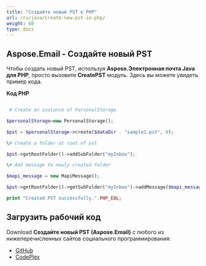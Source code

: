 ```yaml
---
title: "Создайте новый PST в PHP"
url: /ru/java/create-new-pst-in-php/
weight: 60
type: docs
---
```


## **Aspose.Email - Создайте новый PST**
Чтобы создать новый PST, используя **Aspose.Электронная почта Java для PHP**, просто вызовите **CreatePST** модуль. Здесь вы можете увидеть пример кода.

**Код PHP**

``` php

 # Create an instance of PersonalStorage

$personalStorage=new PersonalStorage();

$pst = $personalStorage->create($dataDir . "sample1.pst", 0);

\# Create a folder at root of pst

$pst->getRootFolder()->addSubFolder("myInbox");

\# Add message to newly created folder

$mapi_message = new MapiMessage();

$pst->getRootFolder()->getSubFolder("myInbox")->addMessage($mapi_message->fromFile($dataDir . "Message.msg"));

print "Created PST successfully.".PHP_EOL;

```
## **Загрузить рабочий код**
Download **Создайте новый PST (Aspose.Email)** с любого из нижеперечисленных сайтов социального программирования:

- [GitHub](https://github.com/aspose-email/Aspose.Email-for-Java/blob/master/Plugins/Aspose_Email_Java_for_PHP/src/aspose/email/ProgrammingOutlook/WorkingWithOutlookPersonalStorage/CreatePST.php)
- [CodePlex](https://asposeemailjavaphp.codeplex.com/SourceControl/latest#src/aspose/email/ProgrammingOutlook/WorkingWithOutlookPersonalStorage/CreatePST.php)
